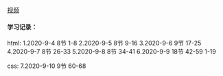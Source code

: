 [视频](https://www.bilibili.com/video/BV1pE411q7FU)

#### 学习记录：

html:
1.2020-9-4 8节 1-8
2.2020-9-5 8节 9-16
3.2020-9-6 9节 17-25
4.2020-9-7 8节 26-33
5.2020-9-8 8节 34-41
6.2020-9-9 18节 42-59
1-19

css:
7.2020-9-10 9节 60-68